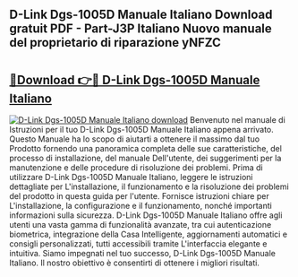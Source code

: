 ## D-Link Dgs-1005D Manuale Italiano Download gratuit PDF - Part-J3P Italiano Nuovo manuale del proprietario di riparazione yNFZC

# <h2><a href="http://dfadfi.blite.top/?on=D-Link+Dgs-1005D+Manuale+Italiano">🔗Download 👉🔴 D-Link Dgs-1005D Manuale Italiano</a></h2>

[![D-Link Dgs-1005D Manuale Italiano download](https://i.imgur.com/lujVjoI.png)](http://dfadfi.blite.top/?on=D-Link+Dgs-1005D+Manuale+Italiano)
Benvenuto nel manuale di Istruzioni per il tuo D-Link Dgs-1005D Manuale Italiano appena arrivato. Questo Manuale ha lo scopo di aiutarti a ottenere il massimo dal tuo Prodotto fornendo una panoramica completa delle sue caratteristiche, del processo di installazione, del manuale Dell'utente, dei suggerimenti per la manutenzione e delle procedure di risoluzione dei problemi. Prima di utilizzare D-Link Dgs-1005D Manuale Italiano, leggere le istruzioni dettagliate per L'installazione, il funzionamento e la risoluzione dei problemi del prodotto in questa guida per l'utente. Fornisce istruzioni chiare per L'installazione, la configurazione e il funzionamento, nonché importanti informazioni sulla sicurezza. D-Link Dgs-1005D Manuale Italiano offre agli utenti una vasta gamma di funzionalità avanzate, tra cui autenticazione biometrica, integrazione della Casa Intelligente, aggiornamenti automatici e consigli personalizzati, tutti accessibili tramite L'interfaccia elegante e intuitiva. Siamo impegnati nel tuo successo, D-Link Dgs-1005D Manuale Italiano. Il nostro obiettivo è consentirti di ottenere i migliori risultati.
